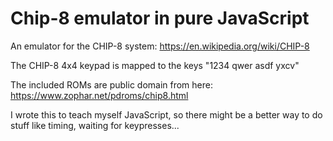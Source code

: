 # Chip-8 emulator in pure JavaScript

An emulator for the CHIP-8 system: https://en.wikipedia.org/wiki/CHIP-8

The CHIP-8 4x4 keypad is mapped to the keys "1234 qwer asdf yxcv"

The included ROMs are public domain from here: https://www.zophar.net/pdroms/chip8.html

I wrote this to teach myself JavaScript, so there might be a better way to do stuff like timing, waiting for keypresses...
